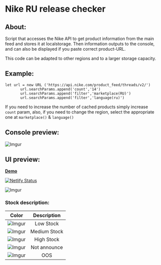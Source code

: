 # Nike RU release checker

## About:
Script that accesses the Nike API to get product information from the main feed and stores it at localstorage. 
Then information outputs to the console, and can also be displayed if you paste correct product-URL.

This code can be adapted to other regions and to a larger storage capacity.
## Example:
```
let url = new URL ('https://api.nike.com/product_feed/threads/v2/')
       url.searchParams.append('count','14')
       url.searchParams.append('filter','marketplace(RU)')
       url.searchParams.append('filter','language(ru)')
```
If you need to increase the number of cached products simply increase `count` param, also, if you need to change 
the region, select the appropriate one at `marketplace()` & `language()`
## Console preview:
![Imgur](https://i.imgur.com/PUr6gIS.jpg)

## UI preview:
[**Demo**](https://nike-ru-release-checker-by-whoisyeshua.netlify.app/)

[![Netlify Status](https://api.netlify.com/api/v1/badges/d7892ce3-2f26-46e4-ae7d-f7e5cadb15a6/deploy-status)](https://app.netlify.com/sites/nike-ru-release-checker-by-whoisyeshua/deploys)

![Imgur](https://i.imgur.com/nRH2Ipo.jpg)

### Stock description:

| Color                                     | Description           |
| :---------------------------------------: | :-------------------: |
| ![Imgur](https://i.imgur.com/5LKBB7p.png) | Low Stock             |
| ![Imgur](https://i.imgur.com/sIEiTTj.png) | Medium Stock          |  
| ![Imgur](https://i.imgur.com/v7V9REI.png) | High Stock            |
| ![Imgur](https://imgur.com/sg2YD4N.png)   | Not announce          |
| ![Imgur](https://i.imgur.com/CcWn5d7.png) | OOS                   |

